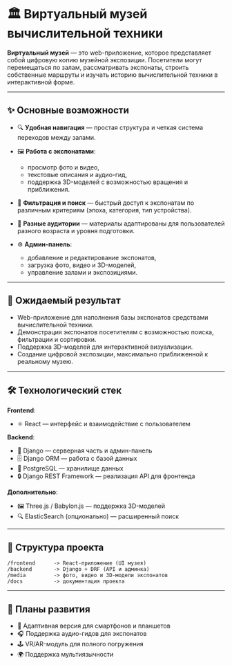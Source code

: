 # 🏛️ Виртуальный музей вычислительной техники

**Виртуальный музей** — это web-приложение, которое представляет собой цифровую копию музейной экспозиции.
Посетители могут перемещаться по залам, рассматривать экспонаты, строить собственные маршруты и изучать историю вычислительной техники в интерактивной форме.

---

## ✨ Основные возможности

* 🔍 **Удобная навигация** — простая структура и четкая система переходов между залами.
* 🖼️ **Работа с экспонатами**:

  * просмотр фото и видео,
  * текстовые описания и аудио-гид,
  * поддержка 3D-моделей с возможностью вращения и приближения.
* 📑 **Фильтрация и поиск** — быстрый доступ к экспонатам по различным критериям (эпоха, категория, тип устройства).
* 👥 **Разные аудитории** — материалы адаптированы для пользователей разного возраста и уровня подготовки.
* ⚙️ **Админ-панель**:

  * добавление и редактирование экспонатов,
  * загрузка фото, видео и 3D-моделей,
  * управление залами и экспозициями.

---

## 🎯 Ожидаемый результат

* Web-приложение для наполнения базы экспонатов средствами вычислительной техники.
* Демонстрация экспонатов посетителям с возможностью поиска, фильтрации и сортировки.
* Поддержка 3D-моделей для интерактивной визуализации.
* Создание цифровой экспозиции, максимально приближенной к реальному музею.

---

## 🛠️ Технологический стек

**Frontend**:

* ⚛️ React — интерфейс и взаимодействие с пользователем

**Backend**:

* 🐍 Django — серверная часть и админ-панель
* 🗄️ Django ORM — работа с базой данных
* 🐘 PostgreSQL — хранилище данных
* 🔒 Django REST Framework — реализация API для фронтенда

**Дополнительно**:

* 🖼️ Three.js / Babylon.js — поддержка 3D-моделей
* 🔍 ElasticSearch (опционально) — расширенный поиск

---

## 📌 Структура проекта

```
/frontend      -> React-приложение (UI музея)
/backend       -> Django + DRF (API и админка)
/media         -> фото, видео и 3D-модели экспонатов
/docs          -> документация проекта
```

---

## 🚀 Планы развития

* 📱 Адаптивная версия для смартфонов и планшетов
* 🎧 Поддержка аудио-гидов для экспонатов
* 🕹️ VR/AR-модуль для полного погружения
* 🌍 Поддержка мультиязычности
